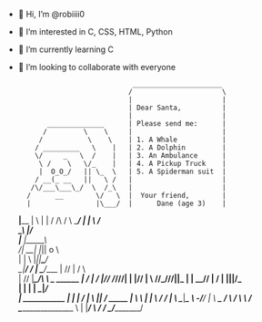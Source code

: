 - 👋 Hi, I’m @robiiii0
- 👀 I’m interested in C, CSS, HTML, Python
- 🌱 I’m currently learning C
- 💞️ I’m looking to collaborate with everyone


                                  ______________________
                                 /                      \
                                 |                      |
                                 | Dear Santa,          |
                                 |                      |
             ______________      | Please send me:      |
            /         \    \     |                      |
           /           \    \    | 1. A Whale           |
          / _________   \    |   | 2. A Dolphin         |
          \/     _   \  /    |   | 3. An Ambulance      |
           \ /    \   \/_    |   | 4. A Pickup Truck    |
           |  O_O_/   || \_  \   | 5. A Spiderman suit  |
          / __(_ __   ||   \ /   |                      |
         /\/___\___\_/  \  /_\   |                      |
        /      __        \/   \  |  Your friend,        |
        |                |\___/  |      Dane (age 3)    |
  ______|________        |  \    |                      |
 /              /\       /   \    \____________________/
 |              | \     /     \
 \______________\  |___/       \
  _|___            |_____\      \
 /|  __|           |_|| o \      \
| |    \           |_||____\_____/\
\_|____/     /     |        \_____/____
   |        //     |         /     \   \
   |       //      |_________\_/\   \   \__  ______
   |      /        |         /_ |_/_/      \/_//__/|
   |               |________// \|  \      //_//__/||\_
   |               |        \__//   |    / | ||__|/_  \
   |               |        |       |    \_|_/         \
   |  ___________  | |      |       /                   |
    \               \|______|      /              _____ |
     \               \      |      |      \\     _/   / |
      \               \_____|______\___    \    -/___/  |
       \                         ______\_____          /
        \                       / \          \        /
         \__________________    \ |           |______/ 
                            \    /            /
                             \__/____________/

<!---
robiiii0/robiiii0 is a ✨ special ✨ repository because its `README.md` (this file) appears on your GitHub profile.
You can click the Preview link to take a look at your changes.
--->
